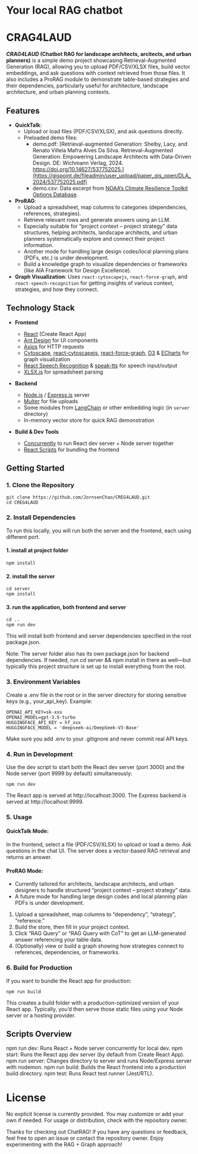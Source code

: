 # Your local RAG chatbot

# CRAG4LAUD

**_CRAG4LAUD_ (Chatbot RAG for landscape architects, arcitects, and urban planners)** is a simple demo project showcasing Retrieval-Augmented Generation (RAG), allowing you to upload PDF/CSV/XLSX files, build vector embeddings, and ask questions with context retrieved from those files. It also includes a ProRAG module to demonstrate table-based strategies and their dependencies, particularly useful for architecture, landscape architecture, and urban planning contexts.

## Features

- **QuickTalk**:
  - Upload or load files (PDF/CSV/XLSX), and ask questions directly.
  - Preloaded demo files:
    - demo.pdf: [Retrieval-augmented Generation: Shelby, Lacy, and Renato Villela Mafra Alves Da Silva. Retrieval-Augmented Generation: Empowering Landscape Architects with Data-Driven Design. DE: Wichmann Verlag, 2024. https://doi.org/10.14627/537752025.](https://gispoint.de/fileadmin/user_upload/paper_gis_open/DLA_2024/537752025.pdf)
    - demo.csv: Data excerpt from [NOAA’s Climate Resilience Toolkit Options Database](https://toolkit.climate.gov/content/options-database).
- **ProRAG**:
  - Upload a spreadsheet, map columns to categories (dependencies, references, strategies).
  - Retrieve relevant rows and generate answers using an LLM.
  - Especially suitable for “project context – project strategy” data structures, helping architects, landscape architects, and urban planners systematically explore and connect their project information.
  - Another mode for handling large design codes/local planning plans (PDFs, etc.) is under development.
  - Build a knowledge graph to visualize dependencies or frameworks (like AIA Framework for Design Excellence).
- **Graph Visualization**: Uses `react-cytoscapejs`, `react-force-graph`, and `react-speech-recognition` for getting insights of various context, strategies, and how they connect.

## Technology Stack

- **Frontend**

  - [React](https://reactjs.org/) (Create React App)
  - [Ant Design](https://ant.design/) for UI components
  - [Axios](https://github.com/axios/axios) for HTTP requests
  - [Cytoscape](https://js.cytoscape.org/), [react-cytoscapejs](https://github.com/plotly/react-cytoscapejs), [react-force-graph](https://github.com/vasturiano/react-force-graph), [D3](https://d3js.org/) & [ECharts](https://echarts.apache.org/) for graph visualization
  - [React Speech Recognition](https://github.com/JamesBrill/react-speech-recognition) & [speak-tts](https://github.com/tom-s/speak-tts) for speech input/output
  - [XLSX.js](https://github.com/SheetJS/sheetjs) for spreadsheet parsing

- **Backend**

  - [Node.js](https://nodejs.org/) / [Express.js](https://expressjs.com/) server
  - [Multer](https://github.com/expressjs/multer) for file uploads
  - Some modules from [LangChain](https://github.com/hwchase17/langchain) or other embedding logic (in `server` directory)
  - In-memory vector store for quick RAG demonstration

- **Build & Dev Tools**
  - [Concurrently](https://github.com/open-cli-tools/concurrently) to run React dev server + Node server together
  - [React Scripts](https://create-react-app.dev/docs/getting-started) for bundling the frontend

## Getting Started

### 1. Clone the Repository

```
git clone https://github.com/JornsenChao/CREG4LAUD.git
cd CREG4LAUD
```

### 2. Install Dependencies

To run this locally, you will run both the server and the frontend, each using different port.

#### 1. install at project folder

```
npm install
```

#### 2. install the server

```
cd server
npm install
```

#### 3. run the application, both frontend and server

```
cd ..
npm run dev
```

This will install both frontend and server dependencies specified in the root package.json.

Note: The server folder also has its own package.json for backend dependencies. If needed, run cd server && npm install in there as well—but typically this project structure is set up to install everything from the root.

### 3. Environment Variables

Create a .env file in the root or in the server directory for storing sensitive keys (e.g., your_api_key). Example:

```
OPENAI_API_KEY=sk-xxx
OPENAI_MODEL=gpt-3.5-turbo
HUGGINGFACE_API_KEY = hf_xxx
HUGGINGFACE_MODEL = 'deepseek-ai/DeepSeek-V3-Base'
```

Make sure you add .env to your .gitignore and never commit real API keys.

### 4. Run in Development

Use the dev script to start both the React dev server (port 3000) and the Node server (port 9999 by default) simultaneously:

```
npm run dev
```

The React app is served at http://localhost:3000.
The Express backend is served at http://localhost:9999.

### 5. Usage

#### QuickTalk Mode:

In the frontend, select a file (PDF/CSV/XLSX) to upload or load a demo.
Ask questions in the chat UI. The server does a vector-based RAG retrieval and returns an answer.

#### ProRAG Mode:

- Currently tailored for architects, landscape architects, and urban designers to handle structured “project context – project strategy” data.
- A future mode for handling large design codes and local planning plan PDFs is under development.

1. Upload a spreadsheet, map columns to “dependency”, “strategy”, “reference.”
2. Build the store, then fill in your project context.
3. Click “RAG Query” or “RAG Query with CoT” to get an LLM-generated answer referencing your table data.
4. (Optionally) view or build a graph showing how strategies connect to references, dependencies, or frameworks.

### 6. Build for Production

If you want to bundle the React app for production:

```
npm run build
```

This creates a build folder with a production-optimized version of your React app. Typically, you’d then serve those static files using your Node server or a hosting provider.

## Scripts Overview

npm run dev: Runs React + Node server concurrently for local dev.
npm start: Runs the React app dev server (by default from Create React App).
npm run server: Changes directory to server and runs Node/Express server with nodemon.
npm run build: Builds the React frontend into a production build directory.
npm test: Runs React test runner (Jest/RTL).

# License

No explicit license is currently provided. You may customize or add your own if needed. For usage or distribution, check with the repository owner.

Thanks for checking out ChatRAG! If you have any questions or feedback, feel free to open an issue or contact the repository owner. Enjoy experimenting with the RAG + Graph approach!
